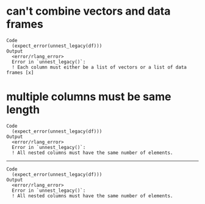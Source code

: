 # can't combine vectors and data frames

    Code
      (expect_error(unnest_legacy(df)))
    Output
      <error/rlang_error>
      Error in `unnest_legacy()`:
      ! Each column must either be a list of vectors or a list of data frames [x]

# multiple columns must be same length

    Code
      (expect_error(unnest_legacy(df)))
    Output
      <error/rlang_error>
      Error in `unnest_legacy()`:
      ! All nested columns must have the same number of elements.

---

    Code
      (expect_error(unnest_legacy(df)))
    Output
      <error/rlang_error>
      Error in `unnest_legacy()`:
      ! All nested columns must have the same number of elements.

